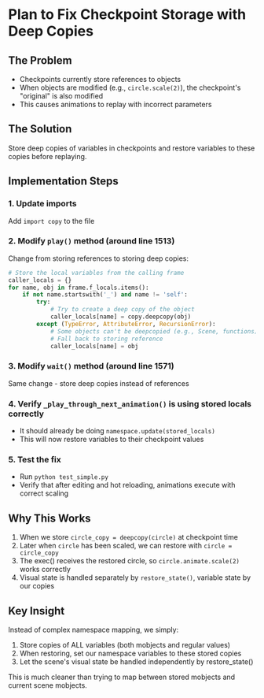 # Plan to Fix Checkpoint Storage with Deep Copies

## The Problem
- Checkpoints currently store references to objects
- When objects are modified (e.g., `circle.scale(2)`), the checkpoint's "original" is also modified
- This causes animations to replay with incorrect parameters

## The Solution
Store deep copies of variables in checkpoints and restore variables to these copies before replaying.

## Implementation Steps

### 1. Update imports
Add `import copy` to the file

### 2. Modify `play()` method (around line 1513)
Change from storing references to storing deep copies:
```python
# Store the local variables from the calling frame
caller_locals = {}
for name, obj in frame.f_locals.items():
    if not name.startswith('_') and name != 'self':
        try:
            # Try to create a deep copy of the object
            caller_locals[name] = copy.deepcopy(obj)
        except (TypeError, AttributeError, RecursionError):
            # Some objects can't be deepcopied (e.g., Scene, functions)
            # Fall back to storing reference
            caller_locals[name] = obj
```

### 3. Modify `wait()` method (around line 1571)
Same change - store deep copies instead of references

### 4. Verify `_play_through_next_animation()` is using stored locals correctly
- It should already be doing `namespace.update(stored_locals)`
- This will now restore variables to their checkpoint values

### 5. Test the fix
- Run `python test_simple.py` 
- Verify that after editing and hot reloading, animations execute with correct scaling

## Why This Works

1. When we store `circle_copy = deepcopy(circle)` at checkpoint time
2. Later when `circle` has been scaled, we can restore with `circle = circle_copy`
3. The exec() receives the restored circle, so `circle.animate.scale(2)` works correctly
4. Visual state is handled separately by `restore_state()`, variable state by our copies

## Key Insight
Instead of complex namespace mapping, we simply:
1. Store copies of ALL variables (both mobjects and regular values)
2. When restoring, set our namespace variables to these stored copies
3. Let the scene's visual state be handled independently by restore_state()

This is much cleaner than trying to map between stored mobjects and current scene mobjects.